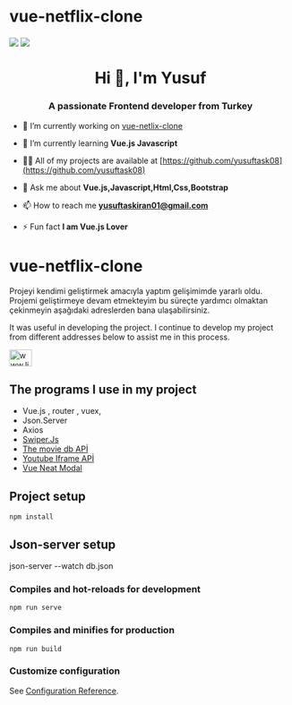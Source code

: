 # vue-netflix-clone
<img align="center" src="![](https://i.imgyukle.com/2021/02/28/L7Y7PR.png)" />

<a href="https://github.com/anuraghazra/convoychat">
  <img align="center" src="https://github-readme-stats.vercel.app/api/pin/?username=anuraghazra&repo=convoychat" />
</a>

<h1 align="center">Hi 👋, I'm Yusuf</h1>
<h3 align="center">A passionate Frontend developer from Turkey</h3>


- 🔭 I’m currently working on [vue-netlix-clone](https://github.com/yusuftask08/vue-netflix-clone)

- 🌱 I’m currently learning **Vue.js Javascript**

- 👨‍💻 All of my projects are available at [https://github.com/yusuftask08](https://github.com/yusuftask08)

- 💬 Ask me about **Vue.js,Javascript,Html,Css,Bootstrap**

- 📫 How to reach me **yusuftaskiran01@gmail.com**

- ⚡ Fun fact **I am Vue.js Lover**

# vue-netflix-clone
Projeyi kendimi geliştirmek amacıyla yaptım gelişimimde yararlı oldu. Projemi geliştirmeye devam etmekteyim bu süreçte yardımcı olmaktan çekinmeyin aşağıdaki adreslerden bana ulaşabilirsiniz.

It was useful in developing the project. I continue to develop my project from different addresses below to assist me in this process.

<a href="https://linkedin.com/in/www.linkedin.com/in/yusuftaskiran08" target="blank"><img align="center" src="https://cdn.jsdelivr.net/npm/simple-icons@3.0.1/icons/linkedin.svg" alt="www.linkedin.com/in/yusuftaskiran08" height="30" width="40" /></a>

## The programs I use in my project
- Vue.js , router , vuex,
- Json.Server
- Axios
- <a href="https://swiperjs.com/"> Swiper.Js </a>
- <a href="https://www.themoviedb.org/"> The movie db APİ </a>
- <a href="https://github.com/stepanowon/youtube-vue3">Youtube Iframe APİ </a>
- <a href="https://github.com/DarkC0der11/vue-neat-modal#readme">Vue Neat Modal </a>


## Project setup
```
npm install
```
## Json-server setup

json-server --watch db.json

### Compiles and hot-reloads for development
```
npm run serve
```

### Compiles and minifies for production
```
npm run build
```

### Customize configuration
See [Configuration Reference](https://cli.vuejs.org/config/).
